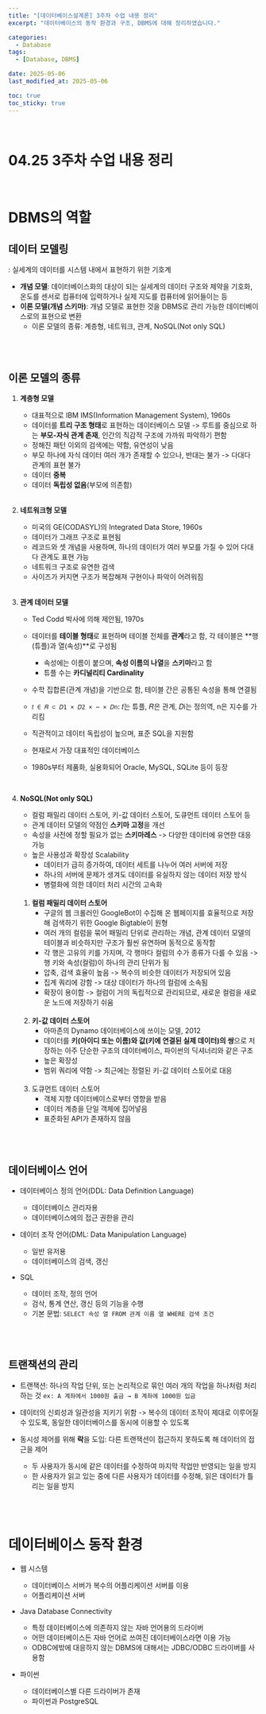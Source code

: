 ```yaml
---
title: "[데이터베이스설계론] 3주차 수업 내용 정리"
excerpt: "데이터베이스의 동작 환경과 구조, DBMS에 대해 정리하였습니다."

categories:
  - Database
tags: 
  - [Database, DBMS]

date: 2025-05-06
last_modified_at: 2025-05-06

toc: true
toc_sticky: true
---
```


<br />

# 04.25 3주차 수업 내용 정리

<br />

# DBMS의 역할

## 데이터 모델링
: 실세계의 데이터를 시스템 내에서 표현하기 위한 기호계

-  **개념 모델**: 데이터베이스화의 대상이 되는 실세계의 데이터 구조와 제약을 기호화, 온도를 센서로 컴퓨터에 입력하거나 실제 지도를 컴퓨터에 읽어들이는 등
- **이론 모델(개념 스키마)**: 개념 모델로 표현한 것을 DBMS로 관리 가능한 데이터베이스로의 표현으로 변환
	- 이론 모델의 종류: 계층형, 네트워크, 관계, NoSQL(Not only SQL)

<br />
<br />

## 이론 모델의 종류

1. **계층형 모델**
	- 대표적으로 IBM IMS(Information Management System), 1960s
	- 데이터를 **트리 구조 형태**로 표현하는 데이터베이스 모델 -> 루트를 중심으로 하는 **부모-자식 관계 존재**, 인간의 직감적 구조에 가까워 파악하기 편함
	- 정해진 패턴 이외의 검색에는 약함, 유연성이 낮음
	- 부모 하나에 자식 데이터 여러 개가 존재할 수 있으나, 반대는 불가 -> 다대다 관계의 표현 불가
	- 데이터 **중복**
	- 데이터 **독립성 없음**(부모에 의존함)

	<br />

2. **네트워크형 모델**
	- 미국의 GE(CODASYL)의 Integrated Data Store, 1960s
	- 데이터가 그래프 구조로 표현됨
	- 레코드와 셋 개념을 사용하며, 하나의 데이터가 여러 부모를 가질 수 있어 다대다 관계도 표현 가능
	- 네트워크 구조로 유연한 검색 
	- 사이즈가 커지면 구조가 복잡해져 구현이나 파악이 어려워짐

	<br />

3. **관계 데이터 모델**
	- Ted Codd 박사에 의해 제안됨, 1970s
	- 데이터를 **테이블 형태**로 표현하며 테이블 전체를 **관계**라고 함, 각 테이블은 **행(튜플)과 열(속성)**로 구성됨
		- 속성에는 이름이 붙으며, **속성 이름의 나열**을 **스키마**라고 함
		- 튜플 수는 **카디널리티 Cardinality**
	- 수학 집합론(관계 개념)을 기반으로 함, 테이블 간은 공통된 속성을 통해 연결됨
	- `𝑡 ∈ 𝑅 ⊂ 𝐷1 × 𝐷2 × ⋯ × 𝐷n`: 𝑡는 튜플, 𝑅은 관계, 𝐷i는 정의역, n은 지수를 가리킴
	- 직관적이고 데이터 독립성이 높으며, 표준 SQL을 지원함

	- 현재로서 가장 대표적인 데이터베이스
	- 1980s부터 제품화, 실용화되어 Oracle, MySQL, SQLite 등이 등장

	<br />

4. **NoSQL(Not only SQL)**
	- 컬럼 패밀리 데이터 스토어, 키-값 데이터 스토어, 도큐먼트 데이터 스토어 등
	- 관계 데이터 모델의 약점인 **스키마 고정**을 개선
	- 속성을 사전에 정할 필요가 없는 **스키마레스** -> 다양한 데이터에 유연한 대응 가능
	- 높은 사용성과 확장성 Scalability
		- 데이터가 급히 증가하여, 데이터 세트를 나누어 여러 서버에 저장
		- 하나의 서버에 문제가 생겨도 데이터를 유실하지 않는 데이터 저장 방식
		- 병렬화에 의한 데이터 처리 시간의 고속화

	<br />
	
	1. **컬럼 패밀리 데이터 스토어**
		- 구글의 웹 크롤러인 GoogleBot이 수집해 온 웹페이지를 효율적으로 저장해 검색하기 위한 Google Bigtable이 원형
		- 여러 개의 컬럼을 묶어 패밀리 단위로 관리하는 개념, 관계 데이터 모델의 테이블과 비슷하지만 구조가 훨씬 유연하며 동적으로 동작함
		- 각 행은 고유의 키를 가지며, 각 행마다 컬럼의 수가 종류가 다를 수 있음 -> 행 키와 속성(컬럼)이 하나의 관리 단위가 됨 
		- 압축, 검색 효율이 높음 -> 복수의 비슷한 데이터가 저장되어 있음
		- 집계 쿼리에 강함 -> 대상 데이터가 하나의 컬럼에 소속됨
		- 확장이 용이함 -> 컬럼이 거의 독립적으로 관리되므로, 새로운 컬럼을 새로운 노드에 저장하기 쉬움

	<br />

	2. **키-값 데이터 스토어**
		- 아마존의 Dynamo 데이터베이스에 쓰이는 모델, 2012
		- 데이터를 **키(아이디 또는 이름)와 값(키에 연결된 실제 데이터)의 쌍**으로 저장하는 아주 단순한 구조의 데이터베이스, 파이썬의 딕셔너리와 같은 구조
		- 높은 확장성
		- 범위 쿼리에 약함 -> 최근에는 정렬된 키-값 데이터 스토어로 대응

	<br />

	3. 도큐먼트 데이터 스토어
		- 객체 지향 데이터베이스로부터 영향을 받음
		- 데이터 계층을 단일 객체에 집어넣음
		- 표준화된 API가 존재하지 않음

<br />
<br />

## 데이터베이스 언어

- 데이터베이스 정의 언어(DDL: Data Definition Language)
	- 데이터베이스 관리자용
	- 데이터베이스에의 접근 권한을 관리

- 데이터 조작 언어(DML: Data Manipulation Language)
	- 일반 유저용
	- 데이터베이스의 검색, 갱신

- SQL
	- 데이터 조작, 정의 언어
	- 검삭, 통계 연산, 갱신 등의 기능을 수행
	- 기본 문법: `SELECT 속성 열 FROM 관계 이름 열 WHERE 검색 조건`

<br />
<br />

## 트랜잭션의 관리
- 트랜잭션: 하나의 작업 단위, 또는 논리적으로 묶인 여러 개의 작업을 하나처럼 처리하는 것 `ex: A 계좌에서 1000원 출금 → B 계좌에 1000원 입금`

- 데이터의 신뢰성과 일관성을 지키기 위함 -> 복수의 데이터 조작이 제대로 이루어질 수 있도록, 동일한 데이터베이스를 동시에 이용할 수 있도록

- 동시성 제어를 위해 **락**을 도입: 다른 트랜잭션이 접근하지 못하도록 해 데이터의 접근을 제어
	- 두 사용자가 동시에 같은 데이터를 수정하여 마지막 작업만 반영되는 일을 방지
	- 한 사용자가 읽고 있는 중에 다른 사용자가 데이터를 수정해, 읽은 데이터가 틀리는 일을 방지

<br />
<br />

# 데이터베이스 동작 환경

- 웹 시스템
	- 데이터베이스 서버가 복수의 어플리케이션 서버를 이용
	- 어플리케이션 서버

- Java Database Connectivity
	- 특정 데이터베이스에 의존하지 않는 자바 언어용의 드라이버
	- 어떤 데이터베이스든 자바 언어로 쓰여진 데이터베이스라면 이용 가능
	- ODBC에밖에 대응하지 않는 DBMS에 대해서는 JDBC/ODBC 드라이버를 사용함

- 파이썬
	- 데이터베이스별 다른 드라이버가 존재
	- 파이썬과 PostgreSQL

<br />
<br />